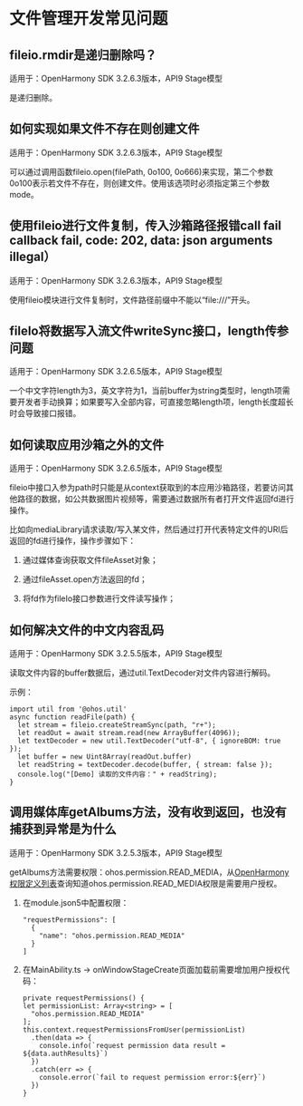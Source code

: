 # 文件管理开发常见问题

## fileio.rmdir是递归删除吗？

适用于：OpenHarmony SDK 3.2.6.3版本，API9 Stage模型

是递归删除。


## 如何实现如果文件不存在则创建文件

适用于：OpenHarmony SDK 3.2.6.3版本，API9 Stage模型

可以通过调用函数fileio.open(filePath, 0o100, 0o666)来实现，第二个参数0o100表示若文件不存在，则创建文件。使用该选项时必须指定第三个参数 mode。

## 使用fileio进行文件复制，传入沙箱路径报错call fail callback fail, code: 202, data: json arguments illegal）

适用于：OpenHarmony SDK 3.2.6.3版本，API9 Stage模型

使用fileio模块进行文件复制时，文件路径前缀中不能以“file:///”开头。

## fileIo将数据写入流文件writeSync接口，length传参问题

适用于：OpenHarmony SDK 3.2.6.5版本，API9 Stage模型

一个中文字符length为3，英文字符为1，当前buffer为string类型时，length项需要开发者手动换算；如果要写入全部内容，可直接忽略length项，length长度超长时会导致接口报错。

## 如何读取应用沙箱之外的文件

适用于：OpenHarmony SDK 3.2.6.5版本，API9 Stage模型

fileio中接口入参为path时只能是从context获取到的本应用沙箱路径，若要访问其他路径的数据，如公共数据图片视频等，需要通过数据所有者打开文件返回fd进行操作。

比如向mediaLibrary请求读取/写入某文件，然后通过打开代表特定文件的URI后返回的fd进行操作，操作步骤如下：

1. 通过媒体查询获取文件fileAsset对象；

2. 通过fileAsset.open方法返回的fd；

3. 将fd作为fileIo接口参数进行文件读写操作；

## 如何解决文件的中文内容乱码

适用于：OpenHarmony SDK 3.2.5.5版本，API9 Stage模型

读取文件内容的buffer数据后，通过util.TextDecoder对文件内容进行解码。

示例：

```
import util from '@ohos.util' 
async function readFile(path) { 
  let stream = fileio.createStreamSync(path, "r+"); 
  let readOut = await stream.read(new ArrayBuffer(4096)); 
  let textDecoder = new util.TextDecoder("utf-8", { ignoreBOM: true }); 
  let buffer = new Uint8Array(readOut.buffer)
  let readString = textDecoder.decode(buffer, { stream: false }); 
  console.log("[Demo] 读取的文件内容：" + readString); 
}
```

## 调用媒体库getAlbums方法，没有收到返回，也没有捕获到异常是为什么

适用于：OpenHarmony SDK 3.2.5.3版本，API9 Stage模型

getAlbums方法需要权限：ohos.permission.READ_MEDIA，从[OpenHarmony权限定义列表](https://gitee.com/openharmony/docs/blob/master/zh-cn/application-dev/security/permission-list.md)查询知道ohos.permission.READ_MEDIA权限是需要用户授权。

1. 在module.json5中配置权限：
     
   ```
   "requestPermissions": [
     {
       "name": "ohos.permission.READ_MEDIA"
     }
   ]
   ```

2. 在MainAbility.ts -&gt; onWindowStageCreate页面加载前需要增加用户授权代码：
     
   ```
   private requestPermissions() {
   let permissionList: Array<string> = [
     "ohos.permission.READ_MEDIA"
   ];
   this.context.requestPermissionsFromUser(permissionList)
     .then(data => {
       console.info(`request permission data result = ${data.authResults}`)
     })
     .catch(err => {
       console.error(`fail to request permission error:${err}`)
     })
   }
   ```

